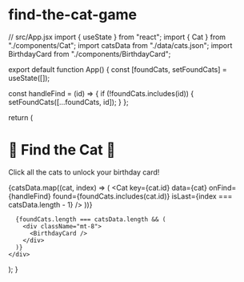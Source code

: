 # find-the-cat-game
// src/App.jsx
import { useState } from "react";
import { Cat } from "./components/Cat";
import catsData from "./data/cats.json";
import BirthdayCard from "./components/BirthdayCard";

export default function App() {
  const [foundCats, setFoundCats] = useState([]);

  const handleFind = (id) => {
    if (!foundCats.includes(id)) {
      setFoundCats([...foundCats, id]);
    }
  };

  return (
    <div className="min-h-screen bg-pink-50 p-4">
      <h1 className="text-4xl font-bold text-center mb-4">🎉 Find the Cat 🎂</h1>
      <p className="text-center text-lg mb-6">Click all the cats to unlock your birthday card!</p>
      <div className="grid grid-cols-2 sm:grid-cols-3 md:grid-cols-4 gap-4">
        {catsData.map((cat, index) => (
          <Cat key={cat.id} data={cat} onFind={handleFind} found={foundCats.includes(cat.id)} isLast={index === catsData.length - 1} />
        ))}
      </div>

      {foundCats.length === catsData.length && (
        <div className="mt-8">
          <BirthdayCard />
        </div>
      )}
    </div>
  );
}
